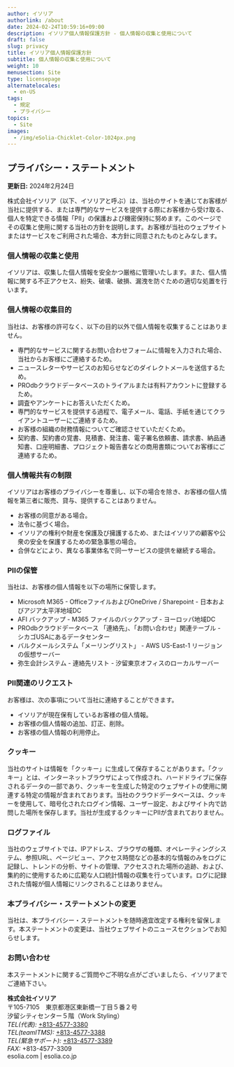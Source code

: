 ```yaml
---
author: イソリア
authorlink: /about
date: 2024-02-24T10:59:16+09:00
description: イソリア個人情報保護方針 - 個人情報の収集と使用について 
draft: false
slug: privacy
title: イソリア個人情報保護方針
subtitle: 個人情報の収集と使用について
weight: 10
menusection: Site
type: licensepage
alternatelocales:
  - en-US
tags:
  - 規定
  - プライバシー
topics:
  - Site
images:
  - /img/eSolia-Chicklet-Color-1024px.png
---
```


## プライバシー・ステートメント

**更新日:** 2024年2月24日

株式会社イソリア（以下、イソリアと呼ぶ）は、当社のサイトを通じてお客様が当社に提供する、または専門的なサービスを提供する際にお客様から受け取る、個人を特定できる情報「PII」の保護および機密保持に努めます。このページでその収集と使用に関する当社の方針を説明します。お客様が当社のウェブサイトまたはサービスをご利用された場合、本方針に同意されたものとみなします。

### 個人情報の収集と使用

イソリアは、収集した個人情報を安全かつ厳格に管理いたします。また、個人情報に関する不正アクセス、紛失、破壊、破損、漏洩を防ぐための適切な処置を行います。

### 個人情報の収集目的

当社は、お客様の許可なく、以下の目的以外で個人情報を収集することはありません。

* 専門的なサービスに関するお問い合わせフォームに情報を入力された場合、当社からお客様にご連絡するため。
* ニュースレターやサービスのお知らせなどのダイレクトメールを送信するため。
* PROdbクラウドデータベースのトライアルまたは有料アカウントに登録するため。
* 調査やアンケートにお答えいただくため。
* 専門的なサービスを提供する過程で、電子メール、電話、手紙を通じてクライアントユーザーにご連絡するため。
* お客様の組織の財務情報についてご確認させていただくため。
* 契約書、契約書の覚書、見積書、発注書、電子署名依頼書、請求書、納品通知書、口座明細書、プロジェクト報告書などの商用書類についてお客様にご連絡するため。


### 個人情報共有の制限

イソリアはお客様のプライバシーを尊重し、以下の場合を除き、お客様の個人情報を第三者に販売、貸与、提供することはありません。

* お客様の同意がある場合。
* 法令に基づく場合。
* イソリアの権利や財産を保護及び擁護するため、またはイソリアの顧客や公衆の安全を保護するための緊急事態の場合。
* 合併などにより、異なる事業体名で同一サービスの提供を継続する場合。


### PIIの保管

当社は、お客様の個人情報を以下の場所に保管します。

* Microsoft M365 - OfficeファイルおよびOneDrive / Sharepoint - 日本およびアジア太平洋地域DC
* AFI バックアップ - M365 ファイルのバックアップ - ヨーロッパ地域DC
* PROdbクラウドデータベース 「連絡先」、「お問い合わせ」関連テーブル - シカゴUSAにあるデータセンター
* バルクメールシステム「メーリングリスト」 -  AWS US-East-1 リージョンの仮想サーバー
* 弥生会計システム - 連絡先リスト - 汐留東京オフィスのローカルサーバー

### PII関連のリクエスト

お客様は、次の事項について当社に連絡することができます。

* イソリアが現在保有しているお客様の個人情報。
* お客様の個人情報の追加、訂正、削除。
* お客様の個人情報の利用停止。


### クッキー

当社のサイトは情報を「クッキー」に生成して保存することがあります。「クッキー」とは、インターネットブラウザによって作成され、ハードドライブに保存されるデータの一部であり、クッキーを生成した特定のウェブサイトの使用に関連する特定の情報が含まれております。当社のクラウドデータベースは、クッキーを使用して、暗号化されたログイン情報、ユーザー設定、およびサイト内で訪問した場所を保存します。当社が生成するクッキーにPIIが含まれておりません。

### ログファイル

当社のウェブサイトでは、IPアドレス、ブラウザの種類、オペレーティングシステム、参照URL、ページビュー、アクセス時間などの基本的な情報のみをログに記録し、トレンドの分析、サイトの管理、アクセスされた場所の追跡、および、集約的に使用するために広範な人口統計情報の収集を行っています。ログに記録された情報が個人情報にリンクされることはありません。

### 本プライバシー・ステートメントの変更

当社は、本プライバシー・ステートメントを随時適宜改定する権利を留保します。本ステートメントの変更は、当社ウェブサイトのニュースセクションでお知らせします。


### お問い合わせ

本ステートメントに関するご質問やご不明な点がございましたら、イソリアまでご連絡下さい。


**株式会社イソリア**  
〒105-7105　東京都港区東新橋一丁目５番２号　<br>
汐留シティセンター５階（Work Styling）<br>
    <em>TEL(代表):</em> <a href="tel:+813-4577-3380">+813-4577-3380</a><br>
    <em>TEL(teamITMS):</em> <a href="tel:+813-4577-3388">+813-4577-3388</a><br>
    <em>TEL(緊急サポート):</em> <a href="tel:+813-4577-3389">+813-4577-3389</a><br>
    <em>FAX:</em> +813-4577-3309 <br>
esolia.com | esolia.co.jp  
  
